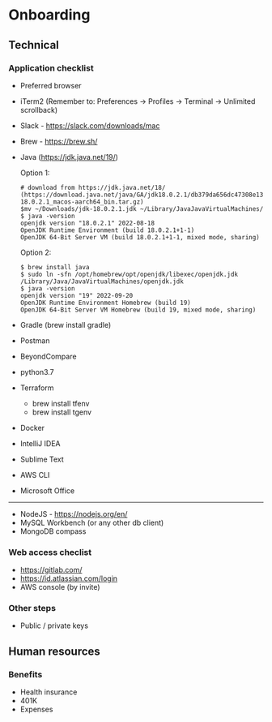 # Onboarding

## Technical

### Application checklist
- Preferred browser
- iTerm2 (Remember to: Preferences -> Profiles -> Terminal -> Unlimited scrollback)
- Slack - https://slack.com/downloads/mac
- Brew - https://brew.sh/
- Java (https://jdk.java.net/19/)

  Option 1:
  ```
  # download from https://jdk.java.net/18/ (https://download.java.net/java/GA/jdk18.0.2.1/db379da656dc47308e138f21b33976fa/1/GPL/openjdk-18.0.2.1_macos-aarch64_bin.tar.gz)
  $mv ~/Downloads/jdk-18.0.2.1.jdk ~/Library/JavaJavaVirtualMachines/
  $ java -version
  openjdk version "18.0.2.1" 2022-08-18
  OpenJDK Runtime Environment (build 18.0.2.1+1-1)
  OpenJDK 64-Bit Server VM (build 18.0.2.1+1-1, mixed mode, sharing)
  ```
  
  Option 2:
  ```
  $ brew install java
  $ sudo ln -sfn /opt/homebrew/opt/openjdk/libexec/openjdk.jdk /Library/Java/JavaVirtualMachines/openjdk.jdk
  $ java -version
  openjdk version "19" 2022-09-20
  OpenJDK Runtime Environment Homebrew (build 19)
  OpenJDK 64-Bit Server VM Homebrew (build 19, mixed mode, sharing)
  ```
- Gradle (brew install gradle)
- Postman
- BeyondCompare
- python3.7
- Terraform
  - brew install tfenv
  - brew install tgenv
- Docker
- IntelliJ IDEA
- Sublime Text
- AWS CLI
- Microsoft Office

---

- NodeJS - https://nodejs.org/en/
- MySQL Workbench (or any other db client)
- MongoDB compass

### Web access checlist
- https://gitlab.com/
- https://id.atlassian.com/login
- AWS console (by invite)

### Other steps
- Public / private keys

## Human resources

### Benefits
- Health insurance
- 401K
- Expenses
